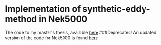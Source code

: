 # Implementation of synthetic-eddy-method in Nek5000

The code to my master's thesis, available [here](http://urn.kb.se/resolve?urn=urn:nbn:se:kth:diva-192210)
###Deprecated! 
An updated version of the code for Nek5000 is found
[here](https://github.com/jcanton/SyEM_example)

